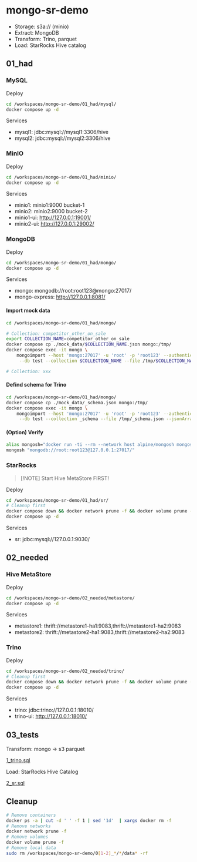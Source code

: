 # mongo-sr-demo

- Storage: s3a:// (minio)
- Extract: MongoDB
- Transform: Trino, parquet
- Load: StarRocks Hive catalog

## 01_had

### MySQL

Deploy

```sh
cd /workspaces/mongo-sr-demo/01_had/mysql/
docker compose up -d
```

Services

- mysql1: jdbc:mysql://mysql1:3306/hive
- mysql2: jdbc:mysql://mysql2:3306/hive

### MinIO

Deploy

```sh
cd /workspaces/mongo-sr-demo/01_had/minio/
docker compose up -d
```

Services

- minio1: minio1:9000 bucket-1
- minio2: minio2:9000 bucket-2
- minio1-ui: http://127.0.0.1:19001/
- minio2-ui: http://127.0.0.1:29002/

### MongoDB

Deploy

```sh
cd /workspaces/mongo-sr-demo/01_had/mongo/
docker compose up -d
```

Services

- mongo: mongodb://root:root123@mongo:27017/
- mongo-express: http://127.0.0.1:8081/

#### Import mock data

```sh
cd /workspaces/mongo-sr-demo/01_had/mongo/

# Collection: competitor_other_on_sale
export COLLECTION_NAME=competitor_other_on_sale
docker compose cp ./mock_data/$COLLECTION_NAME.json mongo:/tmp/
docker compose exec -it mongo \
    mongoimport --host 'mongo:27017' -u 'root' -p 'root123' --authenticationDatabase 'admin' \
     --db test --collection $COLLECTION_NAME --file /tmp/$COLLECTION_NAME.json --jsonArray --mode upsert

# Collection: xxx
```

#### Defind schema for Trino

```sh
cd /workspaces/mongo-sr-demo/01_had/mongo/
docker compose cp ./mock_data/_schema.json mongo:/tmp/
docker compose exec -it mongo \
    mongoimport --host 'mongo:27017' -u 'root' -p 'root123' --authenticationDatabase 'admin' \
     --db test --collection _schema --file /tmp/_schema.json --jsonArray --mode upsert
```


#### (Option) Verify

```sh
alias mongosh="docker run -ti --rm --network host alpine/mongosh mongosh"
mongosh "mongodb://root:root123@127.0.0.1:27017/"
```

### StarRocks

> [!NOTE] Start Hive MetaStore FIRST!

Deploy 

```sh
cd /workspaces/mongo-sr-demo/01_had/sr/
# Cleanup first
docker compose down && docker network prune -f && docker volume prune -f
docker compose up -d
```

Services

- sr: jdbc:mysql://127.0.0.1:9030/

## 02_needed

### Hive MetaStore

Deploy

```sh
cd /workspaces/mongo-sr-demo/02_needed/metastore/
docker compose up -d
```

Services

- metastore1: thrift://metastore1-ha1:9083,thrift://metastore1-ha2:9083
- metastore2: thrift://metastore2-ha1:9083,thrift://metastore2-ha2:9083

### Trino

Deploy

```sh
cd /workspaces/mongo-sr-demo/02_needed/trino/
# Cleanup first
docker compose down && docker network prune -f && docker volume prune -f
docker compose up -d
```

Services

- trino: jdbc:trino://127.0.0.1:18010/
- trino-ui: http://127.0.0.1:18010/

## 03_tests

Transform: mongo -> s3 parquet

[1_trino.sql](./03_tests/1_trino.sql)

Load: StarRocks Hive Catalog

[2_sr.sql](./03_tests/2_sr.sql)

## Cleanup

```sh
# Remove containers
docker ps -a | cut -d ' ' -f 1 | sed '1d'  | xargs docker rm -f
# Remove networks
docker network prune -f
# Remove volumes
docker volume prune -f
# Remove local data
sudo rm /workspaces/mongo-sr-demo/0[1-2]_*/*/data* -rf
```

